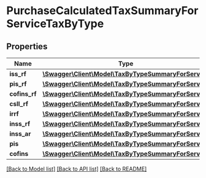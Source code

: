 # PurchaseCalculatedTaxSummaryForServiceTaxByType

## Properties
Name | Type | Description | Notes
------------ | ------------- | ------------- | -------------
**iss_rf** | [**\Swagger\Client\Model\TaxByTypeSummaryForService**](TaxByTypeSummaryForService.md) |  | [optional] 
**pis_rf** | [**\Swagger\Client\Model\TaxByTypeSummaryForService**](TaxByTypeSummaryForService.md) |  | [optional] 
**cofins_rf** | [**\Swagger\Client\Model\TaxByTypeSummaryForService**](TaxByTypeSummaryForService.md) |  | [optional] 
**csll_rf** | [**\Swagger\Client\Model\TaxByTypeSummaryForService**](TaxByTypeSummaryForService.md) |  | [optional] 
**irrf** | [**\Swagger\Client\Model\TaxByTypeSummaryForService**](TaxByTypeSummaryForService.md) |  | [optional] 
**inss_rf** | [**\Swagger\Client\Model\TaxByTypeSummaryForService**](TaxByTypeSummaryForService.md) |  | [optional] 
**inss_ar** | [**\Swagger\Client\Model\TaxByTypeSummaryForService**](TaxByTypeSummaryForService.md) |  | [optional] 
**pis** | [**\Swagger\Client\Model\TaxByTypeSummaryForService**](TaxByTypeSummaryForService.md) |  | [optional] 
**cofins** | [**\Swagger\Client\Model\TaxByTypeSummaryForService**](TaxByTypeSummaryForService.md) |  | [optional] 

[[Back to Model list]](../README.md#documentation-for-models) [[Back to API list]](../README.md#documentation-for-api-endpoints) [[Back to README]](../README.md)


